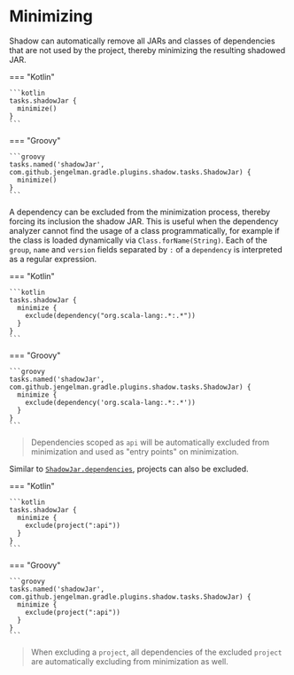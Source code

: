 # Minimizing

Shadow can automatically remove all JARs and classes of dependencies that are not used by the project, thereby
minimizing the resulting shadowed JAR.

=== "Kotlin"

    ```kotlin
    tasks.shadowJar {
      minimize()
    }
    ```

=== "Groovy"

    ```groovy
    tasks.named('shadowJar', com.github.jengelman.gradle.plugins.shadow.tasks.ShadowJar) {
      minimize()
    }
    ```

A dependency can be excluded from the minimization process, thereby forcing its inclusion the shadow JAR.
This is useful when the dependency analyzer cannot find the usage of a class programmatically, for example if the class
is loaded dynamically via `Class.forName(String)`. Each of the `group`, `name` and `version` fields separated by `:` of
a `dependency` is interpreted as a regular expression.

=== "Kotlin"

    ```kotlin
    tasks.shadowJar {
      minimize {
        exclude(dependency("org.scala-lang:.*:.*"))
      }
    }
    ```

=== "Groovy"

    ```groovy
    tasks.named('shadowJar', com.github.jengelman.gradle.plugins.shadow.tasks.ShadowJar) {
      minimize {
        exclude(dependency('org.scala-lang:.*:.*'))
      }
    }
    ```

> Dependencies scoped as `api` will be automatically excluded from minimization and used as "entry points" on
> minimization.

Similar to [`ShadowJar.dependencies`][ShadowJar.dependencies], projects can also be excluded.

=== "Kotlin"

    ```kotlin
    tasks.shadowJar {
      minimize {
        exclude(project(":api"))
      }
    }
    ```

=== "Groovy"

    ```groovy
    tasks.named('shadowJar', com.github.jengelman.gradle.plugins.shadow.tasks.ShadowJar) {
      minimize {
        exclude(project(":api"))
      }
    }
    ```

> When excluding a `project`, all dependencies of the excluded `project` are automatically excluding from 
> minimization as well.



[ShadowJar.dependencies]: ../../api/shadow/com.github.jengelman.gradle.plugins.shadow.tasks/-shadow-jar/dependencies.html
